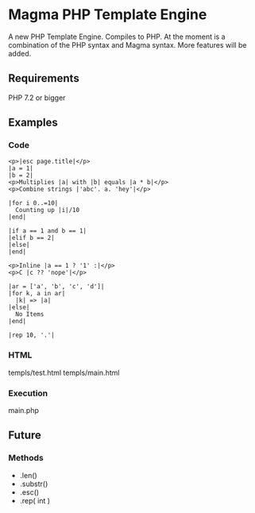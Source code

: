 # Magma PHP Template Engine
A new PHP Template Engine. Compiles to PHP.
At the moment is a combination of the PHP syntax and Magma syntax.
More features will be added.

## Requirements
PHP 7.2 or bigger

## Examples

### Code
```
<p>|esc page.title|</p>
|a = 1|
|b = 2|
<p>Multiplies |a| with |b| equals |a * b|</p>
<p>Combine strings |'abc'. a. 'hey'|</p>

|for i 0..=10|
  Counting up |i|/10
|end|

|if a == 1 and b == 1|
|elif b == 2|
|else|
|end|

<p>Inline |a == 1 ? '1' :|</p>
<p>C |c ?? 'nope'|</p>

|ar = ['a', 'b', 'c', 'd']|
|for k, a in ar|
  |k| => |a|
|else|
  No Items
|end|

|rep 10, '.'|
```

### HTML
templs/test.html
templs/main.html

### Execution
main.php

## Future

### Methods
- .len()
- .substr()
- .esc()
- .rep( int )
